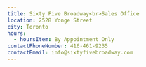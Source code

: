 ```yaml
---
title: Sixty Five Broadway<br>Sales Office
location: 2528 Yonge Street
city: Toronto
hours:
  - hoursItem: By Appointment Only
contactPhoneNumber: 416-461-9235
contactEmail: info@sixtyfivebroadway.com
---
```

